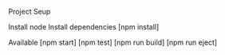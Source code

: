 Project Seup

Install node
Install dependencies 
[npm install] 

Available 
[npm start]
[npm test]
[npm run build]
[npm run eject]